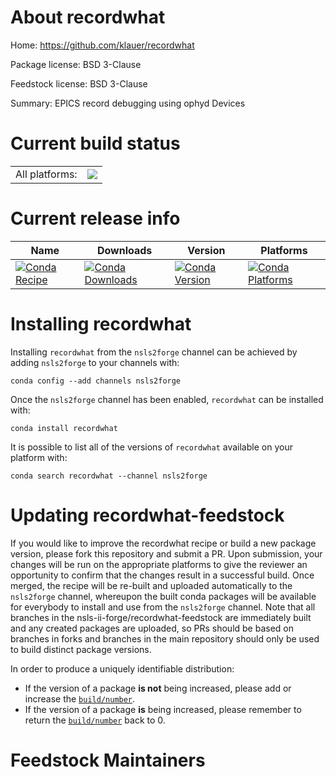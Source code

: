 About recordwhat
================

Home: https://github.com/klauer/recordwhat

Package license: BSD 3-Clause

Feedstock license: BSD 3-Clause

Summary: EPICS record debugging using ophyd Devices



Current build status
====================


<table><tr><td>All platforms:</td>
    <td>
      <a href="https://dev.azure.com/nsls2forge/nsls2forge/_build/latest?definitionId=116&branchName=master">
        <img src="https://dev.azure.com/nsls2forge/nsls2forge/_apis/build/status/recordwhat-feedstock?branchName=master">
      </a>
    </td>
  </tr>
</table>

Current release info
====================

| Name | Downloads | Version | Platforms |
| --- | --- | --- | --- |
| [![Conda Recipe](https://img.shields.io/badge/recipe-recordwhat-green.svg)](https://anaconda.org/nsls2forge/recordwhat) | [![Conda Downloads](https://img.shields.io/conda/dn/nsls2forge/recordwhat.svg)](https://anaconda.org/nsls2forge/recordwhat) | [![Conda Version](https://img.shields.io/conda/vn/nsls2forge/recordwhat.svg)](https://anaconda.org/nsls2forge/recordwhat) | [![Conda Platforms](https://img.shields.io/conda/pn/nsls2forge/recordwhat.svg)](https://anaconda.org/nsls2forge/recordwhat) |

Installing recordwhat
=====================

Installing `recordwhat` from the `nsls2forge` channel can be achieved by adding `nsls2forge` to your channels with:

```
conda config --add channels nsls2forge
```

Once the `nsls2forge` channel has been enabled, `recordwhat` can be installed with:

```
conda install recordwhat
```

It is possible to list all of the versions of `recordwhat` available on your platform with:

```
conda search recordwhat --channel nsls2forge
```




Updating recordwhat-feedstock
=============================

If you would like to improve the recordwhat recipe or build a new
package version, please fork this repository and submit a PR. Upon submission,
your changes will be run on the appropriate platforms to give the reviewer an
opportunity to confirm that the changes result in a successful build. Once
merged, the recipe will be re-built and uploaded automatically to the
`nsls2forge` channel, whereupon the built conda packages will be available for
everybody to install and use from the `nsls2forge` channel.
Note that all branches in the nsls-ii-forge/recordwhat-feedstock are
immediately built and any created packages are uploaded, so PRs should be based
on branches in forks and branches in the main repository should only be used to
build distinct package versions.

In order to produce a uniquely identifiable distribution:
 * If the version of a package **is not** being increased, please add or increase
   the [``build/number``](https://conda.io/docs/user-guide/tasks/build-packages/define-metadata.html#build-number-and-string).
 * If the version of a package **is** being increased, please remember to return
   the [``build/number``](https://conda.io/docs/user-guide/tasks/build-packages/define-metadata.html#build-number-and-string)
   back to 0.

Feedstock Maintainers
=====================


